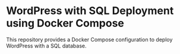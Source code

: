 # WordPress with SQL Deployment using Docker Compose
This repository provides a Docker Compose configuration to deploy WordPress with a SQL database.
